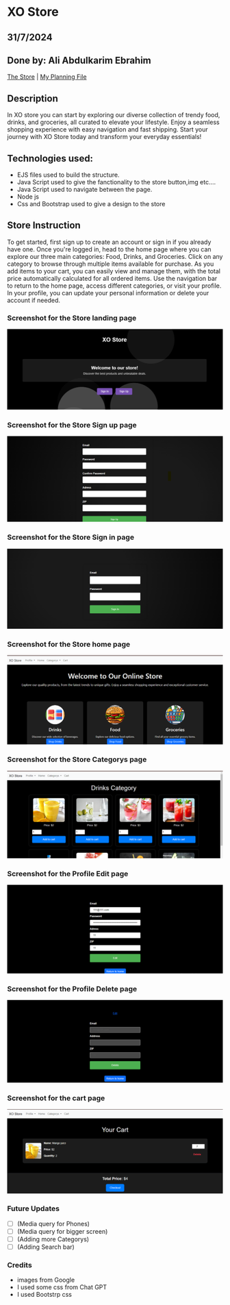 # XO Store

## 31/7/2024

## Done by: Ali Abdulkarim Ebrahim

[The Store](https://xo-store-0575ad0208c7.herokuapp.com/) | [My Planning File](https://github.com/Ali-Alaalem/e-commerce-website-project-2/blob/main/plan.md)

## Description

In XO store you can start by exploring our diverse collection of trendy food, drinks, and groceries, all curated to elevate your lifestyle. Enjoy a seamless shopping experience with easy navigation and fast shipping. Start your journey with XO Store today and transform your everyday essentials!

## Technologies used:

- EJS files used to build the structure.
- Java Script used to give the fanctionality to the store button,img etc....
- Java Script used to navigate between the page.
- Node js
- Css and Bootstrap used to give a design to the store

## Store Instruction

To get started, first sign up to create an account or sign in if you already have one. Once you're logged in, head to the home page where you can explore our three main categories: Food, Drinks, and Groceries. Click on any category to browse through multiple items available for purchase. As you add items to your cart, you can easily view and manage them, with the total price automatically calculated for all ordered items. Use the navigation bar to return to the home page, access different categories, or visit your profile. In your profile, you can update your personal information or delete your account if needed.

### Screenshot for the Store landing page

![](/public/Images/Landing%20page.png)

### Screenshot for the Store Sign up page

![](/public/Images/Sign%20up%20page.png)

### Screenshot for the Store Sign in page

![](/public/Images/Sign%20in.png)

### Screenshot for the Store home page

![](/public/Images/Home%20Page.png)

### Screenshot for the Store Categorys page

![](/public/Images/Drinks%20Categorys.png)

### Screenshot for the Profile Edit page

![](/public/Images/Edit%20page.png)

### Screenshot for the Profile Delete page

![](/public/Images/Delete%20page.png)

### Screenshot for the cart page

![](/public/Images/Cart.png)

### Future Updates

- [ ] (Media query for Phones)
- [ ] (Media query for bigger screen)
- [ ] (Adding more Categorys)
- [ ] (Adding Search bar)

### Credits

- images from Google
- I used some css from Chat GPT
- I used Bootstrp css
